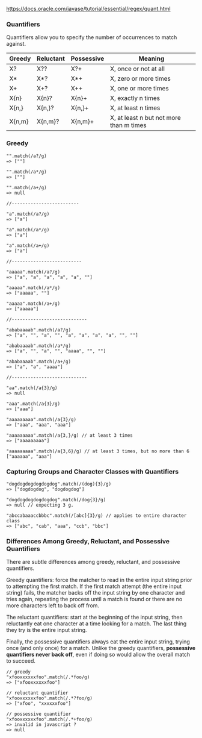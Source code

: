 https://docs.oracle.com/javase/tutorial/essential/regex/quant.html

### Quantifiers

Quantifiers allow you to specify the number of occurrences to match against. 

|Greedy	| Reluctant	| Possessive | Meaning|
|-------|-----------|------------|--------|
|X?	| X??	| X?+	| X, once or not at all|
|X*	| X*?	| X*+	| X, zero or more times|
|X+	| X+?	| X++	| X, one or more times|
|X{n}	| X{n}?	| X{n}+	| X, exactly n times|
|X{n,}	| X{n,}?	| X{n,}+	| X, at least n times|
|X{n,m}	| X{n,m}?	| X{n,m}+	| X, at least n but not more than m times |

### Greedy
``` 
"".match(/a?/g)
=> [""]

"".match(/a*/g)
=> [""]

"".match(/a+/g)
=> null

//-------------------------

"a".match(/a?/g)
=> ["a"]

"a".match(/a*/g)
=> ["a"]

"a".match(/a+/g)
=> ["a"]

//--------------------------

"aaaaa".match(/a?/g)
=> ["a", "a", "a", "a", "a", ""]

"aaaaa".match(/a*/g)
=> ["aaaaa", ""]

"aaaaa".match(/a+/g)
=> ["aaaaa"]

//----------------------------

"ababaaaab".match(/a?/g)
=> ["a", "", "a", "", "a", "a", "a", "a", "", ""]

"ababaaaab".match(/a*/g)
=> ["a", "", "a", "", "aaaa", "", ""]

"ababaaaab".match(/a+/g)
=> ["a", "a", "aaaa"]

//----------------------------

"aa".match(/a{3}/g)
=> null

"aaa".match(/a{3}/g)
=> ["aaa"]

"aaaaaaaaa".match(/a{3}/g)
=> ["aaa", "aaa", "aaa"]

"aaaaaaaaa".match(/a{3,}/g) // at least 3 times
=> ["aaaaaaaaa"]

"aaaaaaaaa".match(/a{3,6}/g) // at least 3 times, but no more than 6
["aaaaaa", "aaa"]
```

### Capturing Groups and Character Classes with Quantifiers

```
"dogdogdogdogdogdog".match(/(dog){3}/g)
=> ["dogdogdog", "dogdogdog"]

"dogdogdogdogdogdog".match(/dog{3}/g)
=> null // expecting 3 g.

"abccabaaaccbbbc".match(/[abc]{3}/g) // applies to entire character class
=> ["abc", "cab", "aaa", "ccb", "bbc"]

```


### Differences Among Greedy, Reluctant, and Possessive Quantifiers

There are subtle differences among greedy, reluctant, and possessive quantifiers.

Greedy quantifiers: force the matcher to read in the entire input string prior to attempting the first match. If the first match attempt (the entire input string) fails, the matcher backs off the input string by one character and tries again, repeating the process until a match is found or there are no more characters left to back off from.

The reluctant quantifiers: start at the beginning of the input string, then reluctantly eat one character at a time looking for a match. The last thing they try is the entire input string.

Finally, the possessive quantifiers always eat the entire input string, trying once (and only once) for a match. Unlike the greedy quantifiers, __possessive quantifiers never back off__, even if doing so would allow the overall match to succeed.

```
// greedy
"xfooxxxxxxfoo".match(/.*foo/g)
=> ["xfooxxxxxxfoo"]
 
// reluctant quantifier
"xfooxxxxxxfoo".match(/.*?foo/g)
=> ["xfoo", "xxxxxxfoo"]

// possessive quantifier
"xfooxxxxxxfoo".match(/.*+foo/g)
=> invalid in javascript ?
=> null
```

